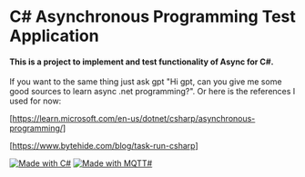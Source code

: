 # C# Asynchronous Programming Test Application

#### This is a project to implement and test functionality of Async for C#.
If you want to the same thing just ask gpt "Hi gpt, can you give me some good sources to learn async .net programming?".
Or here is the references I used for now:

[https://learn.microsoft.com/en-us/dotnet/csharp/asynchronous-programming/]

[https://www.bytehide.com/blog/task-run-csharp]


[![Made with C#](https://img.shields.io/badge/Made%20With%20CSharp-00b911.svg?style=plastic&logo=csharp)](https://microsoft.com)
[![Made with MQTT#](https://img.shields.io/badge/Made%20With%20MQTT-5C2DF1.svg?style=plastic&logo=mqtt)](https://mqtt.org)

